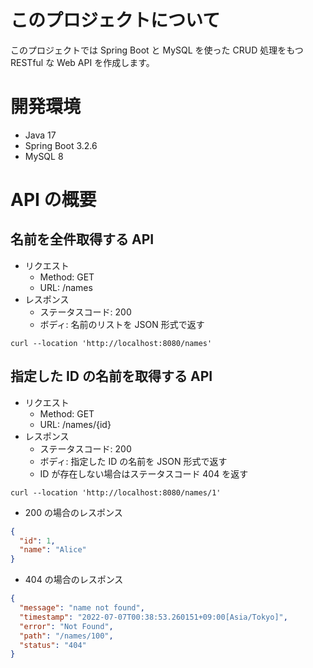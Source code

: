 # このプロジェクトについて

このプロジェクトでは Spring Boot と MySQL を使った CRUD 処理をもつ RESTful な Web API を作成します。

# 開発環境

- Java 17
- Spring Boot 3.2.6
- MySQL 8

# API の概要

## 名前を全件取得する API

- リクエスト
    - Method: GET
    - URL: /names
- レスポンス
    - ステータスコード: 200
    - ボディ: 名前のリストを JSON 形式で返す

```curl
curl --location 'http://localhost:8080/names'
```

## 指定した ID の名前を取得する API

- リクエスト
    - Method: GET
    - URL: /names/{id}
- レスポンス
    - ステータスコード: 200
    - ボディ: 指定した ID の名前を JSON 形式で返す
    - ID が存在しない場合はステータスコード 404 を返す

```curl
curl --location 'http://localhost:8080/names/1'
```

- 200 の場合のレスポンス

```json
{
  "id": 1,
  "name": "Alice"
}
```

- 404 の場合のレスポンス

```json
{
  "message": "name not found",
  "timestamp": "2022-07-07T00:38:53.260151+09:00[Asia/Tokyo]",
  "error": "Not Found",
  "path": "/names/100",
  "status": "404"
}
```
